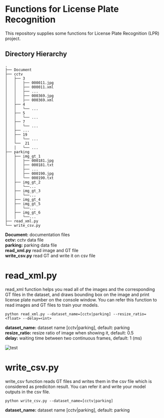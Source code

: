 # Functions for License Plate Recognition
This repository supplies some functions for License Plate Recognition (LPR) project.

## Directory Hierarchy
```
.
├── Document
├── cctv
│   ├── 3
│   │   ├── 000011.jpg
│   │   ├── 000011.xml
│   │   ├── ...
│   │   ├── 000369.jpg
│   │   ├── 000369.xml
│   ├── 4
│   │   └── ...
│   ├── 5
│   │   └── ...
│   ├── 7
│   │   └── ...
│   ├── ...
│   ├── 19
│   │   └── ...
│   └──  21
│   │   └── ...
├── parking
│   ├── img_gt_1
│   │   ├── 000181.jpg
│   │   ├── 000181.txt
│   │   ├── ...
│   │   ├── 000190.jpg
│   │   └── 000190.txt
│   ├── img_gt_2
│   │   └──...
│   ├── img_gt_3
│   │   └──...
│   ├── img_gt_4
│   ├── img_gt_5
│   │   └──...
│   ├── img_gt_6
│   │   └──...
├── read_xml.py
└── write_csv.py  

```
**Document:** documentation files  
**cctv:** cctv data file  
**parking:** parking data file  
**read_xml.py** read image and GT file  
**write_csv.py** read GT and write it on csv file  

# read_xml.py
read_xml function helps you read all of the images and the corresponding GT files in the dataset, and draws bounding box on the image and print license plate number on the console window. You can refer this function to read images and GT files to train your models.
```
python read_xml.py --dataset_name=[cctv|parking] --resize_ratio=<float> --delay=<int>
```  
**dataset_name:** dataset name [cctv|parking], default: parking    
**resize_ratio:** resize ratio of image when showing it, default: 0.5  
**delay:** waiting time between two continuous frames, default: 1 (ms)  

![test](https://user-images.githubusercontent.com/37034031/40618502-a25722d4-62cc-11e8-9688-8b487af2b4de.gif)

# write_csv.py
write_csv function reads GT files and writes them in the csv file which is considered as prediciton result. You can refer it and write your model outputs in the csv file. 
```
python write_csv.py --dataset_name=[cctv|parking]
```  
**dataset_name:** dataset name [cctv|parking], default: parking     
